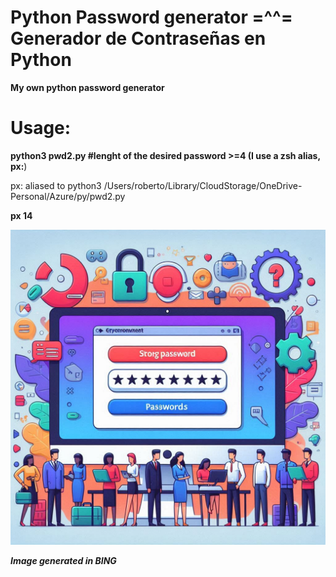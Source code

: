 # Python Password generator =^^= Generador de Contraseñas en Python

**My own python password generator**

# Usage:

**python3 pwd2.py #lenght of the desired password >=4 (I use a zsh alias, px:**)

px: aliased to python3 /Users/roberto/Library/CloudStorage/OneDrive-
Personal/Azure/py/pwd2.py

**px 14**

![Python Password generator (PPG)](./passwordgentool.png)


***Image generated in BING***

